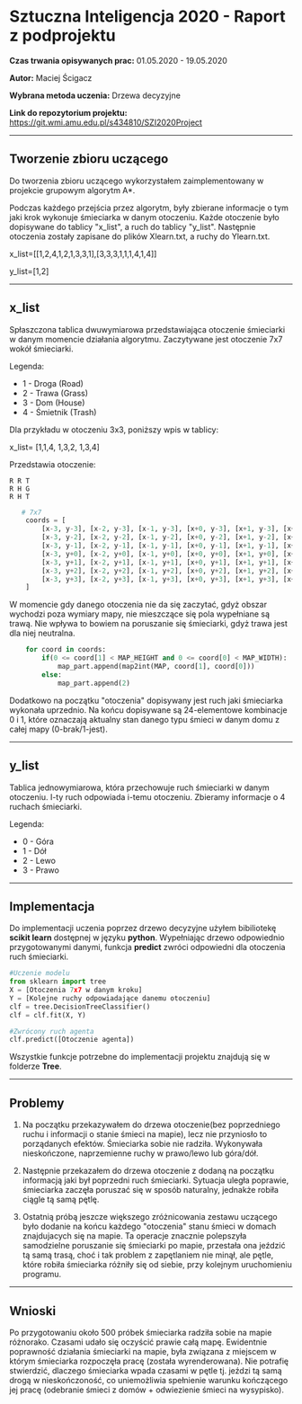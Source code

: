 # Sztuczna Inteligencja 2020 - Raport z podprojektu

**Czas trwania opisywanych prac:** 01.05.2020 - 19.05.2020

**Autor:** Maciej Ścigacz

**Wybrana metoda uczenia:** Drzewa decyzyjne

**Link do repozytorium projektu:** https://git.wmi.amu.edu.pl/s434810/SZI2020Project

---
## Tworzenie zbioru uczącego

Do tworzenia zbioru uczącego wykorzystałem zaimplementowany w projekcie grupowym algorytm A*.

Podczas każdego przejścia przez algorytm, były zbierane informacje o tym jaki krok wykonuje śmieciarka w danym otoczeniu.
Każde otoczenie było dopisywane do tablicy "x_list", a ruch do tablicy "y_list".
Następnie otoczenia zostały zapisane do plików Xlearn.txt, a ruchy do Ylearn.txt.

x_list=[[1,2,4,1,2,1,3,3,1],[3,3,3,1,1,1,4,1,4]]

y_list=[1,2]

---
## x_list

Spłaszczona tablica dwuwymiarowa przedstawiająca otoczenie śmieciarki w danym momencie działania algorytmu.
Zaczytywane jest otoczenie 7x7 wokół śmieciarki.

Legenda:

- 1 - Droga (Road)
- 2 - Trawa (Grass)
- 3 - Dom (House)
- 4 - Śmietnik (Trash)

Dla przykładu w otoczeniu 3x3, poniższy wpis w tablicy:

x_list=
       [1,1,4,
        1,3,2,
        1,3,4]

Przedstawia otoczenie:

```
R R T
R H G
R H T
```
```Python
   # 7x7
    coords = [
        [x-3, y-3], [x-2, y-3], [x-1, y-3], [x+0, y-3], [x+1, y-3], [x+2, y-3], [x+3, y-3],
        [x-3, y-2], [x-2, y-2], [x-1, y-2], [x+0, y-2], [x+1, y-2], [x+2, y-2], [x+3, y-2],
        [x-3, y-1], [x-2, y-1], [x-1, y-1], [x+0, y-1], [x+1, y-1], [x+2, y-1], [x+3, y-1],
        [x-3, y+0], [x-2, y+0], [x-1, y+0], [x+0, y+0], [x+1, y+0], [x+2, y+0], [x+3, y+0],
        [x-3, y+1], [x-2, y+1], [x-1, y+1], [x+0, y+1], [x+1, y+1], [x+2, y+1], [x+3, y+1],
        [x-3, y+2], [x-2, y+2], [x-1, y+2], [x+0, y+2], [x+1, y+2], [x+2, y+2], [x+3, y+2],
        [x-3, y+3], [x-2, y+3], [x-1, y+3], [x+0, y+3], [x+1, y+3], [x+2, y+3], [x+3, y+3]
    ]
```
W momencie gdy danego otoczenia nie da się zaczytać, gdyż obszar wychodzi poza wymiary mapy, nie mieszczące się pola wypełniane są trawą. Nie wpływa to bowiem na poruszanie się śmieciarki, gdyż trawa jest dla niej neutralna.

```Python
    for coord in coords:
        if(0 <= coord[1] < MAP_HEIGHT and 0 <= coord[0] < MAP_WIDTH):
            map_part.append(map2int(MAP, coord[1], coord[0]))
        else:
            map_part.append(2)
```
Dodatkowo na początku "otoczenia" dopisywany jest ruch jaki śmieciarka wykonała uprzednio. Na końcu dopisywane są 24-elementowe kombinacje 0 i 1, które oznaczają aktualny stan danego typu śmieci w danym domu z całej mapy (0-brak/1-jest).

---
## y_list

Tablica jednowymiarowa, która przechowuje ruch śmieciarki w danym otoczeniu. I-ty ruch odpowiada i-temu otoczeniu. Zbieramy informacje o 4 ruchach śmieciarki.

Legenda:

- 0 - Góra
- 1 - Dół
- 2 - Lewo
- 3 - Prawo

---
## Implementacja

Do implementacji uczenia poprzez drzewo decyzyjne użyłem bibiliotekę **scikit learn** dostępnej w języku **python**.
Wypełniając drzewo odpowiednio przygotowanymi danymi, funkcja **predict** zwróci odpowiedni dla otoczenia ruch śmieciarki.

```python
#Uczenie modelu
from sklearn import tree
X = [Otoczenia 7x7 w danym kroku]
Y = [Kolejne ruchy odpowiadające danemu otoczeniu]
clf = tree.DecisionTreeClassifier()
clf = clf.fit(X, Y)

#Zwrócony ruch agenta
clf.predict([Otoczenie agenta])
```

Wszystkie funkcje potrzebne do implementacji projektu znajdują się w folderze **Tree**. 

---
## Problemy
1. Na początku przekazywałem do drzewa otoczenie(bez poprzedniego ruchu i informacji o stanie śmieci na mapie), lecz nie przyniosło to porządanych efektów. Śmieciarka sobie nie radziła. Wykonywała nieskończone, naprzemienne ruchy w prawo/lewo lub góra/dół.

2. Następnie przekazałem do drzewa otoczenie z dodaną na początku informacją jaki był poprzedni ruch śmieciarki. Sytuacja uległa poprawie, śmieciarka zaczęła poruszać się w sposób naturalny, jednakże robiła ciągle tą samą pętlę. 

3. Ostatnią próbą jeszcze większego zróżnicowania zestawu uczącego było dodanie na końcu każdego "otoczenia" stanu śmieci w domach znajdujacych się na mapie.
Ta operacje znacznie polepszyła samodzielne poruszanie się śmieciarki po mapie, przestała ona jeździć tą samą trasą, choć i tak problem z zapętlaniem nie minął, ale pętle, które robiła śmieciarka różniły się od siebie, przy kolejnym uruchomieniu programu.

---
## Wnioski
Po przygotowaniu około 500 próbek śmieciarka radziła sobie na mapie różnorako. Czasami udało się oczyścić prawie całą mapę. Ewidentnie poprawność działania śmieciarki na mapie, była związana z miejscem w którym śmieciarka rozpoczęła pracę (została wyrenderowana). Nie potrafię stwierdzić, dlaczego śmieciarka wpada czasami w pętle tj. jeździ tą samą drogą w nieskończoność, co uniemożliwia spełnienie warunku kończącego jej pracę (odebranie śmieci z domów + odwiezienie śmieci na wysypisko).